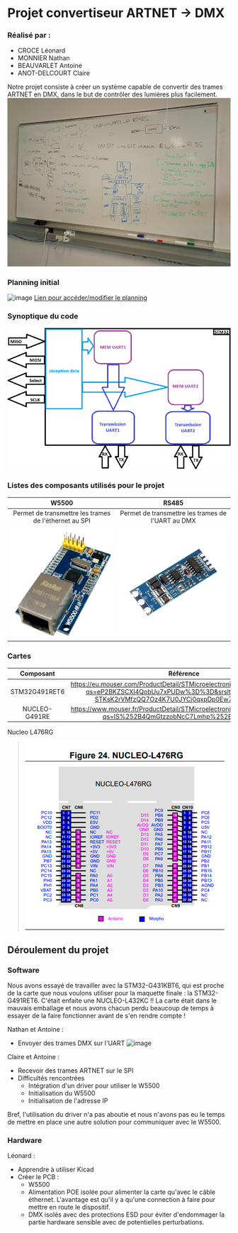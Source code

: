 # Projet convertiseur ARTNET -> DMX

### Réalisé par :
- CROCE Léonard
- MONNIER Nathan
- BEAUVARLET Antoine
- ANOT-DELCOURT Claire

Notre projet consiste à créer un système capable de convertir des trames ARTNET en DMX, dans le but de contrôler des lumières plus facilement.
![Tableau](https://github.com/claireAnot/3D_Projet/blob/main/images/tableau_resume.jpg "Tableau résumé")

### Planning initial
![image](https://github.com/user-attachments/assets/554f196f-c450-451a-88eb-290ffd87e5c4)
[Lien pour accéder/modifier le planning](https://docs.google.com/spreadsheets/d/186soKjPCN-PK-JzUTAcS0mT16IVo6W8UJx_HTyjIL5Y/edit?usp=sharing)

### Synoptique du code
![STMarchi](https://github.com/claireAnot/3D_Projet/blob/main/images/fonctionnement_interne_STM_projet.png "STMarchi")

### Listes des composants utilisés pour le projet
|W5500|RS485|
|:-------:|:-------:|
|Permet de transmettre les trames de l'éthernet au SPI|Permet de transmettre les trames de l'UART au DMX|
|![IMG](https://github.com/claireAnot/3D_Projet/blob/main/images/W5500.png "W5500")|![IMG2](https://github.com/claireAnot/3D_Projet/blob/main/images/uart_ttl_to_rs485_two-way_converter_04.jpg "Tableau")|

### Cartes
|Composant|Référence|
|:-------:|:-------:|
|STM32G491RET6|https://eu.mouser.com/ProductDetail/STMicroelectronics/STM32G491RET6?qs=eP2BKZSCXI4QobUu7xPUDw%3D%3D&srsltid=AfmBOorBPL-STKsK2rVMfzQQ7Oz4K7U0JYCj0qxpDp0Ew72G5G8mcLyb|
|NUCLEO-G491RE|https://www.mouser.fr/ProductDetail/STMicroelectronics/NUCLEO-G491RE?qs=IS%252B4QmGtzzobNcC7Lmhp%252Bg%3D%3D|

Nucleo L476RG
> ![Carte](https://github.com/claireAnot/3D_Projet/blob/main/images/Nucleo%20L476RG.PNG "Nucleo L476RG")

## Déroulement du projet
### Software
Nous avons essayé de travailler avec la STM32-G431KBT6, qui est proche de la carte que nous voulons utiliser pour la maquette finale : la STM32-G491RET6. C'était enfaite une NUCLEO-L432KC !! La carte était dans le mauvais emballage et nous avons chacun perdu beaucoup de temps à essayer de la faire fonctionner avant de s'en rendre compte !

Nathan et Antoine : 
- Envoyer des trames DMX sur l'UART
![image](https://github.com/user-attachments/assets/e19e2ff6-4516-412d-9c82-8e909f8d36eb)


Claire et Antoine : 
- Recevoir des trames ARTNET sur le SPI
- Difficultés rencontrées
  - Intégration d'un driver pour utiliser le W5500
  - Initialisation du W5500
  - Initialisation de l'adresse IP

Bref, l'utilisation du driver n'a pas aboutie et nous n'avons pas eu le temps de mettre en place une autre solution pour communiquer avec le W5500.


### Hardware
Léonard :
- Apprendre à utiliser Kicad
- Créer le PCB :
  - W5500
  - Alimentation POE isolée pour alimenter la carte qu'avec le câble éthernet. L'avantage est qu'il y a qu'une connection à faire pour mettre en route le dispositif.
  - DMX isolés avec des protections ESD pour éviter d'endommager la partie hardware sensible avec de potentielles perturbations.
